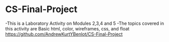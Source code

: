 # CS-Final-Project
-This is a Laboratory Activity on Modules 2,3,4 and 5
-The topics covered in this activity are Basic html, color, wireframes, css, and float
https://github.com/AndrewKurtYBenlot/CS-Final-Project
